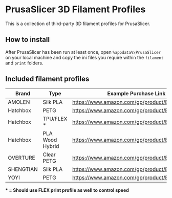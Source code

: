# PrusaSlicer 3D Filament Profiles
This is a collection of third-party 3D filament profiles for PrusaSlicer.

## How to install
After PrusaSlicer has been run at least once, open `%appdata%\PrusaSlicer` on your local machine and copy the ini files you require within the `filament` and `print` folders.

## Included filament profiles
| Brand     | Type            | Example Purchase Link                        |
|-----------|-----------------|----------------------------------------------|
| AMOLEN    | Silk PLA        | https://www.amazon.com/gp/product/B088B913YB |
| Hatchbox  | PETG            | https://www.amazon.com/gp/product/B014VM95IK |
| Hatchbox  | TPU/FLEX \*     | https://www.amazon.com/gp/product/B01LVWK4L3 |
| Hatchbox  | PLA Wood Hybrid | https://www.amazon.com/gp/product/B01092XXD4 |
| OVERTURE  | Clear PETG      | https://www.amazon.com/gp/product/B07SB761QR |
| SHENGTIAN | Silk PLA        | https://www.amazon.com/gp/product/B07QRXCF6K |
| YOYI      | PETG            | https://www.amazon.com/gp/product/B01M63N09Y |

__\* = Should use FLEX print profile as well to control speed__